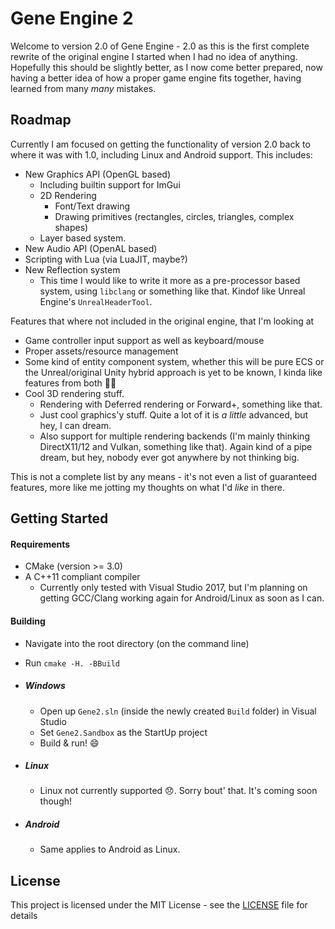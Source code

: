 # Gene Engine 2

Welcome to version 2.0 of Gene Engine - 2.0 as this is the first complete rewrite of the original engine I started when I had no idea of anything. Hopefully this should be slightly better, as I now come better prepared, now having a better idea of how a proper game engine fits together, having learned from many _many_ mistakes. 

## Roadmap

Currently I am focused on getting the functionality of version 2.0 back to where it was with 1.0, including Linux and Android support. This includes:

- New Graphics API (OpenGL based)
  - Including builtin support for ImGui
  - 2D Rendering
    - Font/Text drawing
    - Drawing primitives (rectangles, circles, triangles, complex shapes)
  - Layer based system.
- New Audio API (OpenAL based)
- Scripting with Lua (via LuaJIT, maybe?)
- New Reflection system
  - This time I would like to write it more as a pre-processor based system, using `libclang` or something like that. Kindof like Unreal Engine's `UnrealHeaderTool`.

Features that where not included in the original engine, that I'm looking at

- Game controller input support as well as keyboard/mouse
- Proper assets/resource management
- Some kind of entity component system, whether this will be pure ECS or the Unreal/original Unity hybrid approach is yet to be known, I kinda like features from both :man_shrugging:
- Cool 3D rendering stuff.
  - Rendering with Deferred rendering or Forward+, something like that.
  - Just cool graphics'y stuff. Quite a lot of it is _a little_ advanced, but hey, I can dream.
  - Also support for multiple rendering backends (I'm mainly thinking DirectX11/12 and Vulkan, something like that). Again kind of a pipe dream, but hey, nobody ever got anywhere by not thinking big.

This is not a complete list by any means - it's not even a list of guaranteed features, more like me jotting my thoughts on what I'd _like_ in there.

## Getting Started

#### Requirements

- CMake (version >= 3.0)
- A C++11 compliant compiler
  - Currently only tested with Visual Studio 2017, but I'm planning on getting GCC/Clang working again for Android/Linux as soon as I can.

#### Building

- Navigate into the root directory (on the command line)

- Run `cmake -H. -BBuild` 

- ##### Windows

  - Open up `Gene2.sln` (inside the newly created `Build` folder) in Visual Studio
  - Set `Gene2.Sandbox` as the StartUp project
  - Build & run! :smile:

- ##### Linux

  - Linux not currently supported :disappointed:. Sorry bout' that. It's coming soon though!

- ##### Android

  - Same applies to Android as Linux.

## License

This project is licensed under the MIT License - see the [LICENSE](https://github.com/DontBelieveMe/GeneEngine/blob/Gene2/LICENSE) file for details